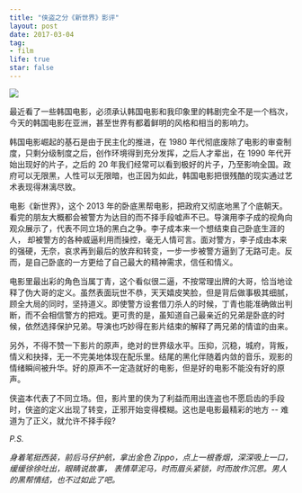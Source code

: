 ```yaml
---
title: "侠盗之分《新世界》影评"
layout: post
date: 2017-03-04
tag:
- film
life: true
star: false
---
```


<img src="{{ site.url }}/assets/images/new-world.jpg" style="display:block; margin: 0 auto;" />

最近看了一些韩国电影，必须承认韩国电影和我印象里的韩剧完全不是一个档次，今天的韩国电影在亚洲，甚至世界有都着鲜明的风格和相当的影响力。

韩国电影崛起的基石是由于民主化的推进，在 1980 年代彻底废除了电影的审查制度，只剩分级制度之后，创作环境得到充分发挥，之后人才辈出，在 1990 年代开始出现好的片子，之后的 20 年我们经常可以看到极好的片子，乃至影响全国。政府可以无限黑，人性可以无限暗，也正因为如此，韩国电影把很残酷的现实通过艺术表现得淋漓尽致。

电影《新世界》，这个 2013 年的卧底黑帮电影，把政府又彻底地黑了个底朝天。看完的朋友大概都会被警方为达目的而不择手段嘘声不已。导演用李子成的视角向观众展示了，代表不同立场的黑白之争。李子成本来一个想结束自己卧底生涯的人， 却被警方的各种威逼利用而操控，毫无人情可言。面对警方，李子成由本来的强硬，无奈，哀求再到最后的放弃和转变，一步一步被警方逼到了无路可走。反而，是自己卧底的一方更给了自己最大的精神需求，信任和情义。

电影里最出彩的角色当属丁青，这个看似很二逼，不按常理出牌的大哥，恰当地诠释了伪大哥的定义。虽然表面玩世不恭，天天嬉皮笑脸，但是背后做事极其细腻，顾全大局的同时，坚持道义。即使警方设套借刀杀人的时候，丁青也能准确做出判断，而不会相信警方的把戏。更可贵的是，虽知道自己最亲近的兄弟是卧底的时候，依然选择保护兄弟。导演也巧妙得在影片结束的解释了两兄弟的情谊的由来。

另外，不得不赞一下影片的原声，绝对的世界级水平。压抑，沉稳，城府，背叛，情义和抉择，无一不完美地体现在配乐里。结尾的黑化伴随着内敛的音乐，观影的情绪瞬间被升华。好的原声不一定造就好的电影，但是好的电影不能没有好的原声。

侠盗本代表了不同立场。但，影片里的侠为了利益而用出连盗也不愿启齿的手段时，侠盗的定义出现了转变，正邪开始变得模糊。这也是电影最精彩的地方 -- 难道为了正义，就允许不择手段?


*P.S.*

*身着笔挺西装，前后马仔护航，拿出金色 Zippo，点上一根香烟，深深吸上一口，缓缓徐徐吐出，眼睛说故事， 表情草泥马，时而眉头紧锁，时而故作沉思。男人的黑帮情结，也不过如此了吧。*


